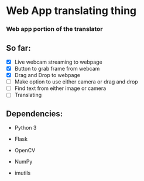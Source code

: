 # Web App translating thing

### Web app portion of the translator

## So far:
- [x] Live webcam streaming to webpage
- [x] Button to grab frame from webcam
- [x] Drag and Drop to webpage
- [ ] Make option to use either camera or drag and drop
- [ ] Find text from either image or camera
- [ ] Translating

## Dependencies:
* Python 3

* Flask

* OpenCV

* NumPy

* imutils

